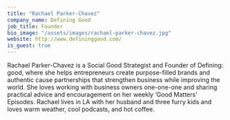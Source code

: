 ```yaml
---
title: "Rachael Parker-Chavez"
company_name: Defining Good
job_title: Founder
bio_image: "/assets/images/rachael-parker-chavez.jpg"
website: http://www.defininggood.com/
is_guest: true
---
```


Rachael Parker-Chavez is a Social Good Strategist and Founder of Defining: good, where she helps entrepreneurs create purpose-filled brands and authentic cause partnerships that strengthen business while improving the world. She loves working with business owners one-one-one and sharing practical advice and encouragement on her weekly ‘Good Matters’ Episodes. Rachael lives in LA with her husband and three furry kids and loves warm weather, cool podcasts, and hot coffee.
